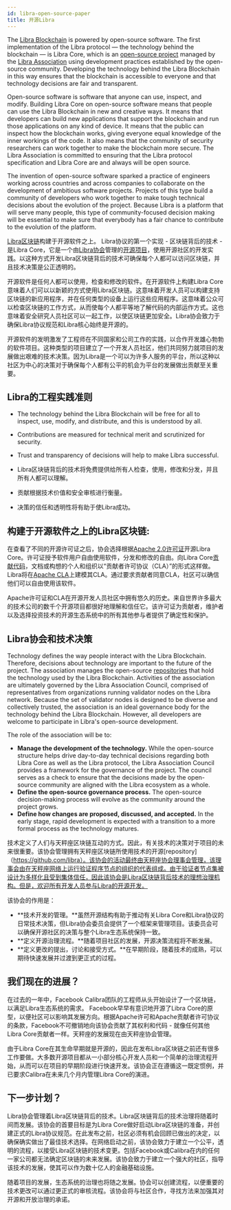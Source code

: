 ```yaml
---
id: libra-open-source-paper
title: 开源Libra
---
```


The [Libra Blockchain](https://developers.libra.org/docs/the-libra-blockchain-paper) is powered by open-source software. The first implementation of the Libra protocol — the technology behind the blockchain — is Libra Core, which is an [open-source project](https://github.com/libra/libra) managed by the [Libra Association](https://libra.org/en-us/association-council-principles) using development practices established by the open-source community. Developing the technology behind the Libra Blockchain in this way ensures that the blockchain is accessible to everyone and that technology decisions are fair and transparent.

Open-source software is software that anyone can use, inspect, and modify. Building Libra Core on open-source software means that people can use the Libra Blockchain in new and creative ways. It means that developers can build new applications that support the blockchain and run those applications on any kind of device. It means that the public can inspect how the blockchain works, giving everyone equal knowledge of the inner workings of the code. It also means that the community of security researchers can work together to make the blockchain more secure. The Libra Association is committed to ensuring that the Libra protocol specification and Libra Core are and always will be open source.

The invention of open-source software sparked a practice of engineers working across countries and across companies to collaborate on the development of ambitious software projects. Projects of this type build a community of developers who work together to make tough technical decisions about the evolution of the project. Because Libra is a platform that will serve many people, this type of community-focused decision making will be essential to make sure that everybody has a fair chance to contribute to the evolution of the platform. 

[Libra区块链](https://developers.libra.org/docs/the-libra-blockchain-paper)构建于开源软件之上。 Libra协议的第一个实现 - 区块链背后的技术 - 是Libra Core，它是一个由[Libra协会](https://libra.org/en-us/association-council-principles)管理的[开源项目](https://github.com/libra/libra)，使用开源社区的开发实践。以这种方式开发Libra区块链背后的技术可确保每个人都可以访问区块链，并且技术决策是公正透明的。

开源软件是任何人都可以使用，检查和修改的软件。在开源软件上构建Libra Core意味着人们可以以新颖的方式使用Libra区块链。这意味着开发人员可以构建支持区块链的新应用程序，并在任何类型的设备上运行这些应用程序。这意味着公众可以检查区块链的工作方式，从而使每个人都平等地了解代码的内部运作方式。这也意味着安全研究人员社区可以一起工作，以使区块链更加安全。Libra协会致力于确保Libra协议规范和Libra核心始终是开源的。

开源软件的发明激发了工程师在不同国家和公司工作的实践，以合作开发雄心勃勃的软件项目。这种类型的项目建立了一个开发人员社区，他们共同努力就项目的发展做出艰难的技术决策。因为Libra是一个可以为许多人服务的平台，所以这种以社区为中心的决策对于确保每个人都有公平的机会为平台的发展做出贡献至关重要。

## Libra的工程实践准则

* The technology behind the Libra Blockchain will be free for all to inspect, use, modify, and distribute, and this is understood by all.
* Contributions are measured for technical merit and scrutinized for security.
* Trust and transparency of decisions will help to make Libra successful.

* Libra区块链背后的技术将免费提供给所有人检查，使用，修改和分发，并且所有人都可以理解。
* 贡献根据技术价值和安全审核进行衡量。
* 决策的信任和透明性将有助于使Libra成功。

## 构建于开源软件之上的Libra区块链: 

在查看了不同的开源许可证之后，协会选择根据[Apache 2.0许可证](https://www.apache.org/licenses/LICENSE-2.0.html)开源Libra Core。许可证授予软件用户自由使用软件，分发和修改的自由。向Libra Core[贡献代码](community/contributing.md)，文档或构想的个人和组织以“贡献者许可协议（CLA）”的形式这样做。Libra将在[Apache CLA](https://www.apache.org/licenses/contributor-agreements.html)上建模其CLA。通过要求贡献者同意CLA，社区可以确信他们可以自由使用该软件。

Apache许可证和CLA在开源开发人员社区中拥有悠久的历史。来自世界许多最大的技术公司的数千个开源项目都很好地理解和信任它。该许可证为贡献者，维护者以及选择投资技术的开源生态系统中的所有其他参与者提供了确定性和保护。

## Libra协会和技术决策

Technology defines the way people interact with the Libra Blockchain. Therefore, decisions about technology are important to the future of the project. The association manages the open-source [repositories](https://github.com/libra) that hold the technology used by the Libra Blockchain. Activities of the association are ultimately governed by the Libra Association Council, comprised of representatives from organizations running validator nodes on the Libra network. Because the set of validator nodes is designed to be diverse and collectively trusted, the association is an ideal governance body for the technology behind the Libra Blockchain. However, all developers are welcome to participate in Libra's open-source development.

The role of the association will be to:

* **Manage the development of the technology.** While the open-source structure helps drive day-to-day technical decisions regarding both Libra Core as well as the Libra protocol, the Libra Association Council provides a framework for the governance of the project. The council serves as a check to ensure that the decisions made by the open-source community are aligned with the Libra ecosystem as a whole.
* **Define the open-source governance process.** The open-source decision-making process will evolve as the community around the project grows.
* **Define how changes are proposed, discussed, and accepted.** In the early stage, rapid development is expected with a transition to a more formal process as the technology matures.

技术定义了人们与天秤座区块链互动的方式。因此，有关技术的决策对于项目的未来很重要。该协会管理拥有天秤座区块链所使用技术的开源[repository]（https://github.com/libra）。该协会的活动最终由天秤座协会理事会管理，该理事会由在天秤座网络上运行验证程序节点的组织的代表组成。由于验证者节点集被设计为多样化且受到集体信任，因此该协会是Libra区块链背后技术的理想治理机构。但是，欢迎所有开发人员参与Libra的开源开发。

该协会的作用是：

* **技术开发的管理。**虽然开源结构有助于推动有关Libra Core和Libra协议的日常技术决策，但Libra协会委员会提供了一个框架来管理项目。该委员会可以确保开源社区的决策与整个Libra生态系统保持一致。
* **定义开源治理流程。**随着项目社区的发展，开源决策流程将不断发展。
* **定义更改的提出，讨论和接受方式。**在早期阶段，随着技术的成熟，可以期待快速发展并过渡到更正式的过程。

## 我们现在的进展？

在过去的一年中，Facebook Calibra团队的工程师从头开始设计了一个区块链，以满足Libra生态系统的需求。 Facebook早早有意识地开源了Libra Core的原型，以便社区可以影响其发展方向。根据Apache许可和Apache贡献者许可协议的条款，Facebook不可撤销地向该协会贡献了其权利和代码 - 就像任何其他Libra Core贡献者一样。天秤座的发展现在由天秤座协会管理。

由于Libra Core在其生命早期就是开源的，因此在发布Libra区块链之前还有很多工作要做。大多数开源项目都从一小部分核心开发人员和一个简单的治理流程开始，从而可以在项目的早期阶段进行快速开发。该协会正在遵循这一既定惯例，并已要求Calibra在未来几个月内管理Libra Core的演进。

## 下一步计划？

Libra协会管理着Libra区块链背后的技术。Libra区块链背后的技术治理将随着时间而发展。该协会的首要目标是为Libra Core做好启动Libra区块链的准备，并创建正式的Libra协议规范。在此发布之前，社区必须有机会回顾已做出的决定，以确保确实做出了最佳技术选择。在网络启动之前，该协会致力于建立一个公平，透明的流程，以接受Libra区块链的技术变更。包括Facebook或Calibra在内的任何一家公司都无法确定区块链的未来发展。该协会致力于建立一个强大的社区，指导该技术的发展，使其可以作为数十亿人的金融基础设施。

随着项目的发展，生态系统的治理也将随之发展。协会可以创建流程，以便重要的技术更改可以通过更正式的审核流程。该协会将与社区合作，寻找方法来加强其对开源和开放治理的承诺。



